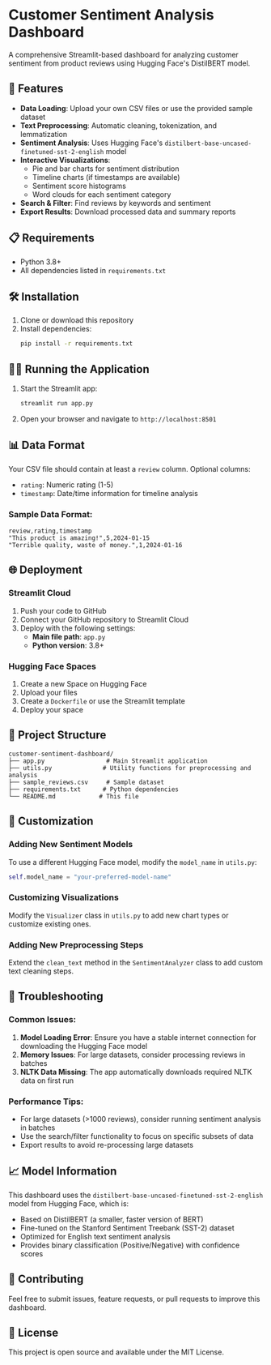 # Customer Sentiment Analysis Dashboard

A comprehensive Streamlit-based dashboard for analyzing customer sentiment from product reviews using Hugging Face's DistilBERT model.

## 🚀 Features

- **Data Loading**: Upload your own CSV files or use the provided sample dataset
- **Text Preprocessing**: Automatic cleaning, tokenization, and lemmatization
- **Sentiment Analysis**: Uses Hugging Face's `distilbert-base-uncased-finetuned-sst-2-english` model
- **Interactive Visualizations**: 
  - Pie and bar charts for sentiment distribution
  - Timeline charts (if timestamps are available)
  - Sentiment score histograms
  - Word clouds for each sentiment category
- **Search & Filter**: Find reviews by keywords and sentiment
- **Export Results**: Download processed data and summary reports

## 📋 Requirements

- Python 3.8+
- All dependencies listed in `requirements.txt`

## 🛠️ Installation

1. Clone or download this repository
2. Install dependencies:
   ```bash
   pip install -r requirements.txt
   ```

## 🏃‍♂️ Running the Application

1. Start the Streamlit app:
   ```bash
   streamlit run app.py
   ```

2. Open your browser and navigate to `http://localhost:8501`

## 📊 Data Format

Your CSV file should contain at least a `review` column. Optional columns:
- `rating`: Numeric rating (1-5)
- `timestamp`: Date/time information for timeline analysis

### Sample Data Format:
```csv
review,rating,timestamp
"This product is amazing!",5,2024-01-15
"Terrible quality, waste of money.",1,2024-01-16
```

## 🌐 Deployment

### Streamlit Cloud
1. Push your code to GitHub
2. Connect your GitHub repository to Streamlit Cloud
3. Deploy with the following settings:
   - **Main file path**: `app.py`
   - **Python version**: 3.8+

### Hugging Face Spaces
1. Create a new Space on Hugging Face
2. Upload your files
3. Create a `Dockerfile` or use the Streamlit template
4. Deploy your space

## 📁 Project Structure

```
customer-sentiment-dashboard/
├── app.py                 # Main Streamlit application
├── utils.py              # Utility functions for preprocessing and analysis
├── sample_reviews.csv     # Sample dataset
├── requirements.txt      # Python dependencies
└── README.md            # This file
```

## 🔧 Customization

### Adding New Sentiment Models
To use a different Hugging Face model, modify the `model_name` in `utils.py`:

```python
self.model_name = "your-preferred-model-name"
```

### Customizing Visualizations
Modify the `Visualizer` class in `utils.py` to add new chart types or customize existing ones.

### Adding New Preprocessing Steps
Extend the `clean_text` method in the `SentimentAnalyzer` class to add custom text cleaning steps.

## 🐛 Troubleshooting

### Common Issues:

1. **Model Loading Error**: Ensure you have a stable internet connection for downloading the Hugging Face model
2. **Memory Issues**: For large datasets, consider processing reviews in batches
3. **NLTK Data Missing**: The app automatically downloads required NLTK data on first run

### Performance Tips:

- For large datasets (>1000 reviews), consider running sentiment analysis in batches
- Use the search/filter functionality to focus on specific subsets of data
- Export results to avoid re-processing large datasets

## 📈 Model Information

This dashboard uses the `distilbert-base-uncased-finetuned-sst-2-english` model from Hugging Face, which is:
- Based on DistilBERT (a smaller, faster version of BERT)
- Fine-tuned on the Stanford Sentiment Treebank (SST-2) dataset
- Optimized for English text sentiment analysis
- Provides binary classification (Positive/Negative) with confidence scores

## 🤝 Contributing

Feel free to submit issues, feature requests, or pull requests to improve this dashboard.

## 📄 License

This project is open source and available under the MIT License.